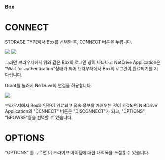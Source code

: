 ### Box

CONNECT
==================
STORAGE TYPE에서 Box를 선택한 후, CONNECT 버튼을 누릅니다.


<img class="markdown" src="https://doc.bdrive.com/images/box_config_1.jpg">


<img class="markdown" src="https://doc.bdrive.com/images/box_config_2.jpg">

그러면 브라우저에서 위와 같은 Box의 로그인 창이 나타나고 NetDrive Application은 "Wait for authentication"상태가 되어 브라우저에서 Box의 로그인이 완료되기를 기다립니다.

Grant를 눌러서 NetDrive의 연결을 허용합니다.


<img class="markdown" src="https://doc.bdrive.com/images/box_config_3.jpg">


브라우저에서 Box의 인증이 완료되고 접속 정보를 가져오는 것이 완료되면 NetDrive Application의 "CONNECT" 버튼은 "DISCONNECT"가 되고, "OPTIONS", "BROWSE"등을 선택할 수 있습니다.

OPTIONS
==================
"OPTIONS" 를 누르면 이 드라이브 아이템에 대한 대역폭을 조절할 수 있습니다.